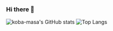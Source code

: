 ### Hi there 👋

![koba-masa's GitHub stats](https://github-readme-stats.vercel.app/api?username=koba-masa&theme=tokyonight&cache_seconds=86400&show_icons=true&count_private=true)
![Top Langs](https://github-readme-stats.vercel.app/api/top-langs/?username=koba-masa&theme=tokyonight&cache_seconds=86400)

<!--
**koba-masa/koba-masa** is a ✨ _special_ ✨ repository because its `README.md` (this file) appears on your GitHub profile.

Here are some ideas to get you started:

- 🔭 I’m currently working on ...
- 🌱 I’m currently learning ...
- 👯 I’m looking to collaborate on ...
- 🤔 I’m looking for help with ...
- 💬 Ask me about ...
- 📫 How to reach me: ...
- 😄 Pronouns: ...
- ⚡ Fun fact: ...
-->
